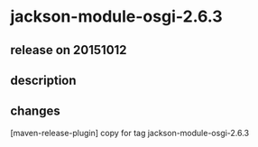 # jackson-module-osgi-2.6.3

## release on 20151012

## description

## changes

[maven-release-plugin] copy for tag jackson-module-osgi-2.6.3

